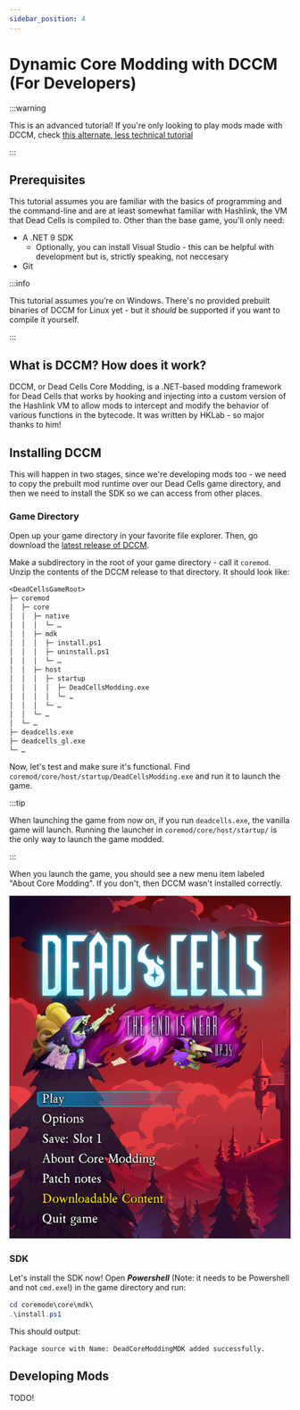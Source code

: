 ```yaml
---
sidebar_position: 4
---
```


# Dynamic Core Modding with DCCM (For Developers)

:::warning

This is an advanced tutorial! If you're only looking to play mods made with DCCM, check [this alternate, less technical tutorial](/tutorials/dccm_player.md)

:::

## Prerequisites

This tutorial assumes you are familiar with the basics of programming and the command-line and are at least somewhat familiar with Hashlink, the VM that Dead Cells is compiled to. Other than the base game, you'll only need:

- A .NET 9 SDK
  - Optionally, you can install Visual Studio - this can be helpful with development but is, strictly speaking, not neccesary
- Git

:::info

This tutorial assumes you're on Windows. There's no provided prebuilt binaries of DCCM for Linux yet - but it *should* be supported if you want to compile it yourself.

:::

## What is DCCM? How does it work?

DCCM, or Dead Cells Core Modding, is a .NET-based modding framework for Dead Cells that works by hooking and injecting into a custom version of the Hashlink VM to allow mods to intercept and modify the behavior of various functions in the bytecode. It was written by HKLab - so major thanks to him!

## Installing DCCM

This will happen in two stages, since we're developing mods too - we need to copy the prebuilt mod runtime over our Dead Cells game directory, and then we need to install the SDK so we can access from other places.

### Game Directory

Open up your game directory in your favorite file explorer. Then, go download the [latest release of DCCM](https://github.com/dead-cells-core-modding/core/releases).

Make a subdirectory in the root of your game directory - call it `coremod`. Unzip the contents of the DCCM release to that directory. It should look like:

```
<DeadCellsGameRoot>
├─ coremod
│  ├─ core
│  │  ├─ native
│  │  │  └─ …
│  │  ├─ mdk
│  │  │  ├─ install.ps1
│  │  │  ├─ uninstall.ps1
│  │  │  └─ …
│  │  ├─ host
│  │  │  ├─ startup
│  │  │  │  ├─ DeadCellsModding.exe
│  │  │  │  └─ …
│  │  │  └─ …
│  │  └─ …
│  └─ …
├─ deadcells.exe
├─ deadcells_gl.exe
└─ …
```

Now, let's test and make sure it's functional. Find `coremod/core/host/startup/DeadCellsModding.exe` and run it to launch the game.

:::tip

When launching the game from now on, if you run `deadcells.exe`, the vanilla game will launch. Running the launcher in `coremod/core/host/startup/` is the only way to launch the game modded.

:::

When you launch the game, you should see a new menu item labeled "About Core Modding". If you don't, then DCCM wasn't installed correctly.

![Core modding](dccm/menu.png)

### SDK

Let's install the SDK now! Open ***Powershell*** (Note: it needs to be Powershell and not `cmd.exe`!) in the game directory and run:

```ps1
cd coremode\core\mdk\
.\install.ps1
```

This should output:

```output
Package source with Name: DeadCoreModdingMDK added successfully.
```

## Developing Mods

TODO!
